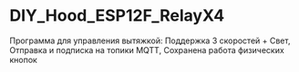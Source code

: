 # DIY_Hood_ESP12F_RelayX4
Программа для управления вытяжкой: Поддержка 3 скоростей + Свет, Отправка и подписка на топики MQTT, Сохранена работа физических кнопок

